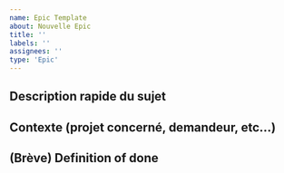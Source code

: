 ```yaml
---
name: Epic Template
about: Nouvelle Epic
title: ''
labels: ''
assignees: ''
type: 'Epic'
---
```

## Description rapide du sujet

## Contexte (projet concerné, demandeur, etc...)

## (Brève) Definition of done
